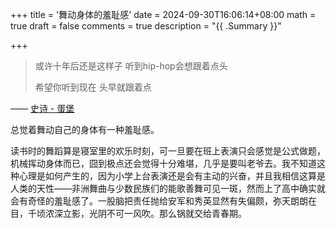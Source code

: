 +++
title = '舞动身体的羞耻感'
date = 2024-09-30T16:06:14+08:00
math = true 
draft = false
comments = true
description = "{{ .Summary }}"

+++

>或许十年后还是这样子 听到hip-hop会想跟着点头 <br>
>
>希望你听到现在 头早就跟着点



—— [史诗 - 蛋堡](https://music.163.com/#/song?id=27533219&fx-wxqd=&playerUIModeId=76001&app_version=9.1.70&shareToken=17279552321728129927_3a2832573cff00af7f52946956097b23&fx-wechatnew=t1&fx-wordtest=t4&fx-listentest=t3&PlayerStyles_SynchronousSharing=t3&uct2=kZlq9ofmxd2hSFY49ZIdAg==&dlt=0846&H5_DownloadVIPGift=)

总觉着舞动自己的身体有一种羞耻感。

读书时的舞蹈算是寝室里的欢乐时刻，可一旦要在班上表演只会感觉是公式做题，机械挥动身体而已，囧到极点还会觉得十分难堪，几乎是要叫老爷去。我不知道这种心理是如何产生的，因为小学上台表演还是会有主动的兴奋，并且我相信这算是人类的天性——非洲舞曲与少数民族们的能歌善舞可见一斑，然而上了高中确实就会有奇怪的羞耻感了。一股脑把责任抛给安军和秀英显然有失偏颇，弥天朗朗在目，千顷浓深立影，光阴不可一风吹。那么锅就交给青春期。
